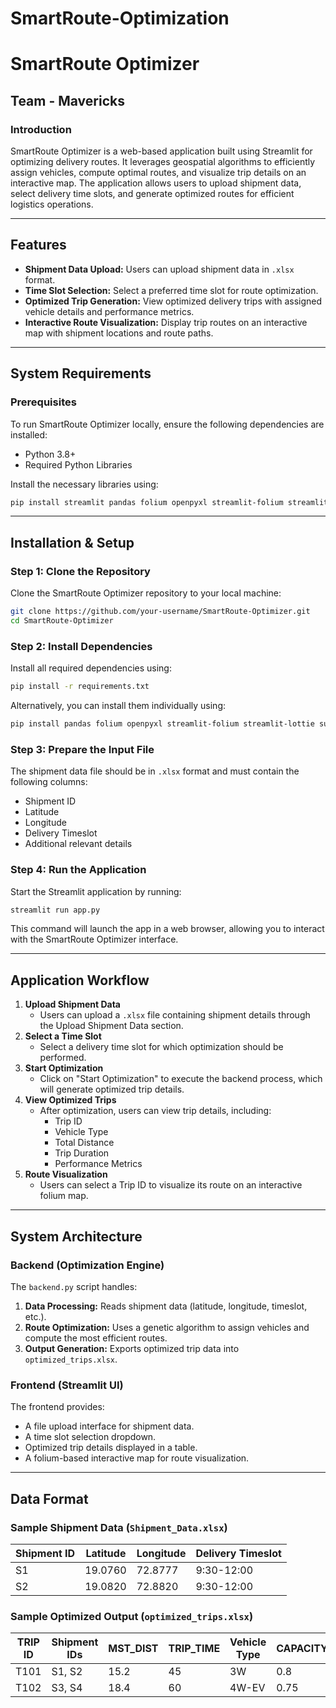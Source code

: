 # SmartRoute-Optimization

# SmartRoute Optimizer

## Team - Mavericks

### Introduction
SmartRoute Optimizer is a web-based application built using Streamlit for optimizing delivery routes. It leverages geospatial algorithms to efficiently assign vehicles, compute optimal routes, and visualize trip details on an interactive map. The application allows users to upload shipment data, select delivery time slots, and generate optimized routes for efficient logistics operations.

---

## Features
- **Shipment Data Upload:** Users can upload shipment data in `.xlsx` format.
- **Time Slot Selection:** Select a preferred time slot for route optimization.
- **Optimized Trip Generation:** View optimized delivery trips with assigned vehicle details and performance metrics.
- **Interactive Route Visualization:** Display trip routes on an interactive map with shipment locations and route paths.

---

## System Requirements
### Prerequisites
To run SmartRoute Optimizer locally, ensure the following dependencies are installed:
- Python 3.8+
- Required Python Libraries

Install the necessary libraries using:
```sh
pip install streamlit pandas folium openpyxl streamlit-folium streamlit-lottie subprocess
```

---

## Installation & Setup

### Step 1: Clone the Repository
Clone the SmartRoute Optimizer repository to your local machine:
```sh
git clone https://github.com/your-username/SmartRoute-Optimizer.git
cd SmartRoute-Optimizer
```

### Step 2: Install Dependencies
Install all required dependencies using:
```sh
pip install -r requirements.txt
```
Alternatively, you can install them individually using:
```sh
pip install pandas folium openpyxl streamlit-folium streamlit-lottie subprocess
```

### Step 3: Prepare the Input File
The shipment data file should be in `.xlsx` format and must contain the following columns:
- Shipment ID
- Latitude
- Longitude
- Delivery Timeslot
- Additional relevant details

### Step 4: Run the Application
Start the Streamlit application by running:
```sh
streamlit run app.py
```
This command will launch the app in a web browser, allowing you to interact with the SmartRoute Optimizer interface.

---

## Application Workflow
1. **Upload Shipment Data**
   - Users can upload a `.xlsx` file containing shipment details through the Upload Shipment Data section.
2. **Select a Time Slot**
   - Select a delivery time slot for which optimization should be performed.
3. **Start Optimization**
   - Click on "Start Optimization" to execute the backend process, which will generate optimized trip details.
4. **View Optimized Trips**
   - After optimization, users can view trip details, including:
     - Trip ID
     - Vehicle Type
     - Total Distance
     - Trip Duration
     - Performance Metrics
5. **Route Visualization**
   - Users can select a Trip ID to visualize its route on an interactive folium map.

---

## System Architecture
### Backend (Optimization Engine)
The `backend.py` script handles:
1. **Data Processing:** Reads shipment data (latitude, longitude, timeslot, etc.).
2. **Route Optimization:** Uses a genetic algorithm to assign vehicles and compute the most efficient routes.
3. **Output Generation:** Exports optimized trip data into `optimized_trips.xlsx`.

### Frontend (Streamlit UI)
The frontend provides:
- A file upload interface for shipment data.
- A time slot selection dropdown.
- Optimized trip details displayed in a table.
- A folium-based interactive map for route visualization.

---

## Data Format
### Sample Shipment Data (`Shipment_Data.xlsx`)
| Shipment ID | Latitude | Longitude | Delivery Timeslot |
|------------|----------|----------|------------------|
| S1         | 19.0760  | 72.8777  | 9:30-12:00      |
| S2         | 19.0820  | 72.8820  | 9:30-12:00      |

### Sample Optimized Output (`optimized_trips.xlsx`)
| TRIP ID | Shipment IDs | MST_DIST | TRIP_TIME | Vehicle Type | CAPACITY_UTI | TIME_UTI | COV_UTI |
|---------|-------------|----------|-----------|--------------|--------------|---------|--------|
| T101    | S1, S2      | 15.2     | 45        | 3W           | 0.8          | 0.9     | 0.95   |
| T102    | S3, S4      | 18.4     | 60        | 4W-EV        | 0.75         | 0.85    | 0.92   |
